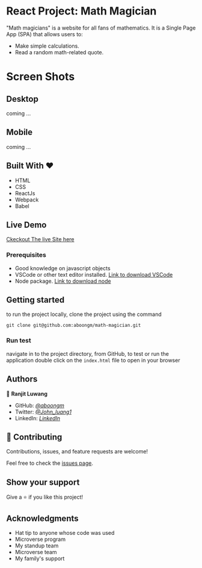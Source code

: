 # React Project: Math Magician

"Math magicians" is a website for all fans of mathematics. It is a Single Page App (SPA) that allows users to:
- Make simple calculations.
- Read a random math-related quote.

# Screen Shots

## Desktop

coming ...

## Mobile

coming ...

## Built With &hearts;

- HTML
- CSS
- ReactJs
- Webpack
- Babel

## Live Demo

[Ckeckout The live Site here](https://aboongm.github.io/math-magician/)

### Prerequisites

- Good knowledge on javascript objects
- VSCode or other text editor installed. [Link to download VSCode](https://code.visualstudio.com/download)
- Node package. [Link to download node](https://nodejs.org/en/download/)

## Getting started

to run the project locally, clone the project using the command

`git clone git@github.com:aboongm/math-magician.git`

### Run test

navigate in to the project directory, from GitHub,
to test or run the application double click on the `index.html` file to open in your browser

## Authors

👤 **Ranjit Luwang**

- GitHub: _[@aboongm](https://github.com/aboongm)_
- Twitter: _[@John_luang1](https://twitter.com/John_luang1)_
- LinkedIn: _[LinkedIn](https://www.linkedin.com/in/aboongm/)_

## 🤝 Contributing

Contributions, issues, and feature requests are welcome!

Feel free to check the [issues page](../../issues/).

## Show your support

Give a ⭐️ if you like this project!

## Acknowledgments

- Hat tip to anyone whose code was used
- Microverse program
- My standup team
- Microverse team
- My family's support
